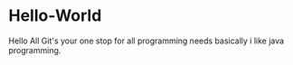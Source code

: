 # Hello-World
Hello  All Git's your one stop for all programming needs basically i like java programming. 
